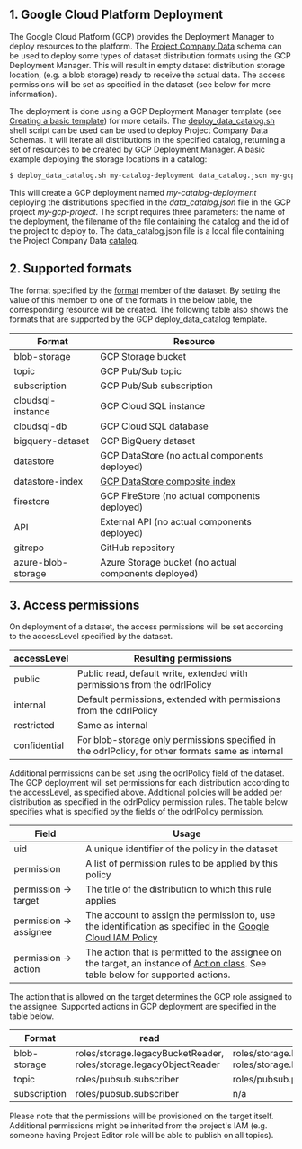 ## 1. Google Cloud Platform Deployment

The Google Cloud Platform (GCP) provides the Deployment Manager to deploy resources to the platform.
The [Project Company Data](https://vwt-digital.github.io/project-company-data.github.io/) schema can be used
to deploy some types of dataset distribution formats using the GCP Deployment Manager. This will result in empty dataset distribution storage location,
(e.g. a blob storage) ready to receive the actual data. The access permissions will be set as specified in the dataset (see below for more information).

The deployment is done using a GCP Deployment Manager template (see [Creating a basic template](https://cloud.google.com/deployment-manager/docs/configuration/templates/create-basic-template))
for more details.
The [deploy_data_catalog.sh](catalog/scripts/deploy_data_catalog.sh) shell script can be used can be used to deploy Project Company Data Schemas.
It will iterate all distributions in the specified catalog, returning a set of resources to be created by GCP Deployment Manager.
A basic example deploying the storage locations in a catalog:
```bash
$ deploy_data_catalog.sh my-catalog-deployment data_catalog.json my-gcp-project
```
This will create a GCP deployment named _my-catalog-deployment_ deploying the distributions specified in the _data_catalog.json_ file in the GCP project _my-gcp-project_.
The script requires three parameters: the name of the deployment, the filename of the file containing the catalog and the id of the project to deploy to.
The data_catalog.json file is a local file containing the Project Company Data [catalog](https://vwt-digital.github.io/project-company-data.github.io/v1.1/schema/catalog.json).


## 2. Supported formats

The format specified by the [format](https://vwt-digital.github.io/project-company-data.github.io/v1.1/schema/#distribution-format) member of the dataset. By setting the value of this member
to one of the formats in the below table, the corresponding resource will be created.
The following table also shows the formats that are supported by the GCP deploy_data_catalog template.

Format                  | Resource
---                     | ---
blob-storage            | GCP Storage bucket
topic                   | GCP Pub/Sub topic
subscription            | GCP Pub/Sub subscription
cloudsql-instance       | GCP Cloud SQL instance
cloudsql-db             | GCP Cloud SQL database
bigquery-dataset        | GCP BigQuery dataset
datastore               | GCP DataStore (no actual components deployed)
datastore-index         | [GCP DataStore composite index](https://cloud.google.com/datastore/docs/concepts/indexes)
firestore               | GCP FireStore (no actual components deployed)
API                     | External API (no actual components deployed)
gitrepo                 | GitHub repository
azure-blob-storage      | Azure Storage bucket (no actual components deployed)


## 3. Access permissions

On deployment of a dataset, the access permissions will be set according to the accessLevel specified by the dataset.

accessLevel             | Resulting permissions
---                     | ---
public                  | Public read, default write, extended with permissions from the odrlPolicy
internal                | Default permissions, extended with permissions from the odrlPolicy
restricted              | Same as internal
confidential            | For blob-storage only permissions specified in the odrlPolicy, for other formats same as internal

Additional permissions can be set using the odrlPolicy field of the dataset. The GCP deployment will set permissions for each distribution according to the accessLevel, as specified above. Additional policies will be added per distribution as specified in the odrlPolicy permission rules. The table below specifies what is specified by the fields of the odrlPolicy permission.

Field                       | Usage
---                         | ---
uid                         | A unique identifier of the policy in the dataset
permission                  | A list of permission rules to be applied by this policy
permission &rarr; target    | The title of the distribution to which this rule applies
permission &rarr; assignee  | The account to assign the permission to, use the identification as specified in the [Google Cloud IAM Policy](https://cloud.google.com/iam/docs/overview#iam_policy)
permission &rarr; action    | The action that is permitted to the assignee on the target, an instance of [Action class](https://www.w3.org/TR/odrl-vocab/#term-Action). See table below for supported actions.

The action that is allowed on the target determines the GCP role assigned to the assignee. Supported actions in GCP deployment are specified in the table below.

Format                  | read                          | write                         | modify
---                     | ---                           | ---                           | ---
blob-storage            | roles/storage.legacyBucketReader, roles/storage.legacyObjectReader |  roles/storage.legacyBucketWriter, roles/storage.legacyObjectOwner | roles/storage.legacyBucketOwner, roles/storage.legacyObjectOwner
topic                   | roles/pubsub.subscriber       | roles/pubsub.publisher        | roles/pubsub.editor
subscription            | roles/pubsub.subscriber       | n/a                           | n/a

Please note that the permissions will be provisioned on the target itself. Additional permissions might be inherited from the project's IAM (e.g. someone having Project Editor role will be able to publish on all topics).
